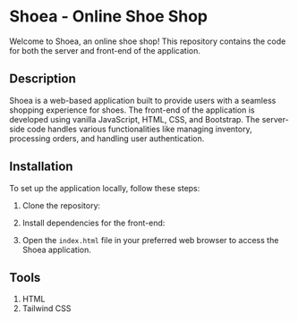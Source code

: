 # Shoea - Online Shoe Shop

Welcome to Shoea, an online shoe shop! This repository contains the code for both the server and front-end of the application.

## Description

Shoea is a web-based application built to provide users with a seamless shopping experience for shoes. The front-end of the application is developed using vanilla JavaScript, HTML, CSS, and Bootstrap. The server-side code handles various functionalities like managing inventory, processing orders, and handling user authentication.

## Installation

To set up the application locally, follow these steps:

1. Clone the repository:

2. Install dependencies for the front-end:


3. Open the `index.html` file in your preferred web browser to access the Shoea application.

## Tools
1. HTML
2. Tailwind CSS
